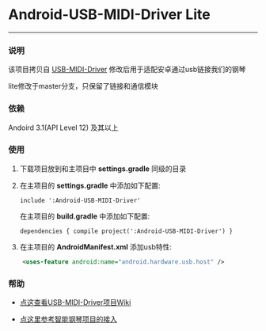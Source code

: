# Android-USB-MIDI-Driver Lite
--------------------------------

### 说明

该项目拷贝自 [USB-MIDI-Driver](https://github.com/kshoji/USB-MIDI-Driver) 修改后用于适配安卓通过usb链接我们的钢琴

lite修改于master分支，只保留了链接和通信模块

### 依赖

Andoird 3.1(API Level 12) 及其以上

### 使用

1. 下载项目放到和主项目中 **settings.gradle** 同级的目录
2. 在主项目的 **settings.gradle** 中添加如下配置:

    `include ':Android-USB-MIDI-Driver'`

    在主项目的 **build.gradle** 中添加如下配置:

    `
    dependencies {
        compile project(':Android-USB-MIDI-Driver')
    }
    `

3. 在主项目的 **AndroidManifest.xml** 添加usb特性:

```xml
    <uses-feature android:name="android.hardware.usb.host" /> 
```

### 帮助

* [点这查看USB-MIDI-Driver项目Wiki](https://github.com/kshoji/USB-MIDI-Driver/wiki/How-to-setup-the-library-to-the-application)

* [点这里参考智能钢琴项目的接入](http://codereview.xiaoyezi.com/#/admin/projects/alice)
